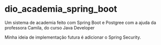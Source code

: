# dio_academia_spring_boot
Um sistema de academia feito com Spring Boot e Postgree com a ajuda da professora Camila, do curso Java Developer

Minha ideia de implementação futura é adicionar o Spring Security.
